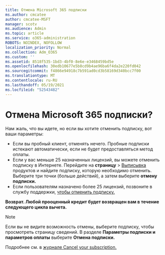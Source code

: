 ```yaml
---
title: Отмена Microsoft 365 подписки
ms.author: cmcatee
author: cmcatee-MSFT
manager: scotv
ms.audience: Admin
ms.topic: article
ms.service: o365-administration
ROBOTS: NOINDEX, NOFOLLOW
localization_priority: Normal
ms.collection: Adm_O365
ms.custom: ''
ms.assetid: 8518f535-1bd3-4bf0-8e6e-e3468459bd5e
ms.openlocfilehash: 30edb10677e5b8cd9b4ae96ba6f4da2e220fd042
ms.sourcegitcommit: f4866e94918c7b591ad0cd3b58169d340bcc7f00
ms.translationtype: MT
ms.contentlocale: ru-RU
ms.lasthandoff: 05/19/2021
ms.locfileid: "52543482"
---
```

# <a name="canceling-your-microsoft-365-subscription"></a>Отмена Microsoft 365 подписки?

Нам жаль, что вы идете, но если вы хотите отменить подписку, вот ваши параметры:
  
- Если вы пробный клиент, отменять нечего. Пробные подписки истекают автоматически, если не будет предоставляться метод оплаты.
- Если у вас меньше 25 назначенных лицензий, вы можете отменить подписку в Интернете. Перейдите на **страницу** \> [Выписывка](https://go.microsoft.com/fwlink/p/?linkid=842054) продуктов и найдите подписку, которую необходимо отменить. Выберите три точки (больше действий), а затем выберите **отмену подписки.**
- Если пользователям назначено более 25 лицензий, позвоните в службу поддержки, [чтобы отменить подписку.](https://go.microsoft.com/fwlink/p/?linkid=518322)

**Возврат. Любой прооценный кредит будет возвращен вам в течение следующего цикла вычета.**

> [!NOTE]
> Если вы не видите возможность отмены, выберите подписку, чтобы просмотреть страницу сведений. В разделе **Параметры подписки и параметров оплаты** выберите **Отмена подписки.**

Подробнее см. в [журнале Cancel your subscription.](/microsoft-365/commerce/subscriptions/cancel-your-subscription)